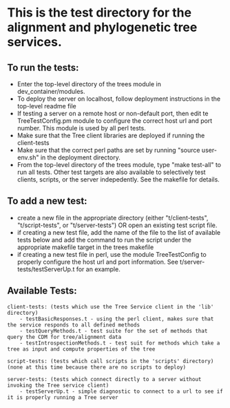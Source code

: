 
This is the test directory for the alignment and phylogenetic tree services.
=================================================================================

To run the tests:
---------------------------
 - Enter the top-level directory of the trees module in dev_container/modules.
 - To deploy the server on localhost, follow deployment instructions in the top-level readme file
 - If testing a server on a remote host or non-default port, then edit te TreeTestConfig.pm module to
   configure the correct host url and port number.  This module is used by all perl tests.
 - Make sure that the Tree client libraries are deployed if running the client-tests
 - Make sure that the correct perl paths are set by running "source user-env.sh" in the deployment
   directory.
 - From the top-level directory of the trees module, type "make test-all" to run all tests.  Other
   test targets are also available to selectively test clients, scripts, or the server indepedently.
   See the makefile for details.
 

To add a new test:
---------------------------
 - create a new file in the appropriate directory (either "t/client-tests", "t/script-tests",
   or "t/server-tests") OR open an existing test script file.
 - if creating a new test file, add the name of the file to the list of available tests below and
   add the command to run the script under the appropriate makefile target in the trees makefile
 - if creating a new test file in perl, use the module TreeTestConfig to properly configure the
   host url and port information.  See t/server-tests/testServerUp.t for an example.


Available Tests:
----------------------------

    client-tests: (tests which use the Tree Service client in the 'lib' directory)
        - testBasicResponses.t - using the perl client, makes sure that the service responds to all defined methods
        - testQueryMethods.t - test suite for the set of methods that query the CDM for tree/alignment data
        - testIntrospectionMethods.t - test suit for methods which take a tree as input and compute properties of the tree
    
    script-tests: (tests which call scripts in the 'scripts' directory)
    (none at this time because there are no scripts to deploy)
    
    server-tests: (tests which connect directly to a server without invoking the Tree service client)
        - testServerUp.t - simple diagnostic to connect to a url to see if it is properly running a Tree server







